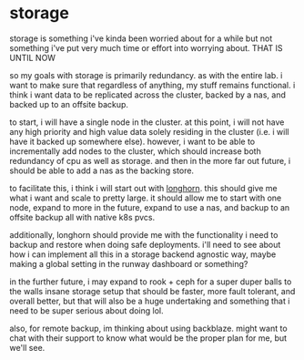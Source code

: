 # storage

storage is something i've kinda been worried about for a while but not something
i've put very much time or effort into worrying about. THAT IS UNTIL NOW

so my goals with storage is primarily redundancy. as with the entire lab. i want
to make sure that regardless of anything, my stuff remains functional. i think i
want data to be replicated across the cluster, backed by a nas, and backed up to
an offsite backup.

to start, i will have a single node in the cluster. at this point, i will not
have any high priority and high value data solely residing in the cluster (i.e.
i will have it backed up somewhere else). however, i want to be able to
incrementally add nodes to the cluster, which should increase both redundancy of
cpu as well as storage. and then in the more far out future, i should be able to
add a nas as the backing store.

to facilitate this, i think i will start out with
[longhorn](https://longhorn.io). this should give me what i want and scale to
pretty large. it should allow me to start with one node, expand to more in the
future, expand to use a nas, and backup to an offsite backup all with native k8s
pvcs.

additionally, longhorn should provide me with the functionality i need to backup
and restore when doing safe deployments. i'll need to see about how i can
implement all this in a storage backend agnostic way, maybe making a global
setting in the runway dashboard or something?

in the further future, i may expand to rook + ceph for a super duper balls to
the walls insane storage setup that should be faster, more fault tolerant, and
overall better, but that will also be a huge undertaking and something that i
need to be super serious about doing lol.

also, for remote backup, im thinking about using backblaze. might want to chat
with their support to know what would be the proper plan for me, but we'll see.
